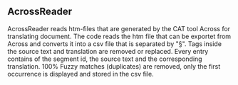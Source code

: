 <h2>AcrossReader</h2>
<p>AcrossReader reads htm-files that are generated by the CAT tool Across for translating document. The code reads the htm file that can be exportet from Across
and converts it into a csv file that is separated by "§". Tags inside the source text and translation are removed or replaced. Every entry contains of
the segment id, the source text and the corresponding translation. 100% Fuzzy matches (duplicates) are removed, only the first occurrence is displayed and
stored in the csv file.</p>
